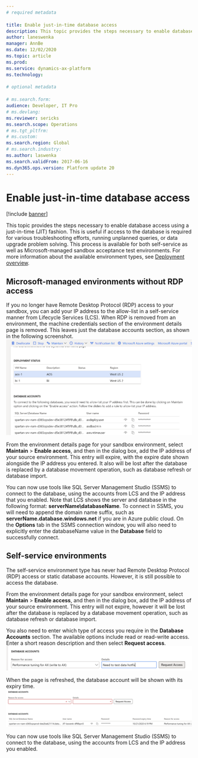 ```yaml
---
# required metadata

title: Enable just-in-time database access
description: This topic provides the steps necessary to enable database access in a just-in-time (JIT) fashion.
author: laneswenka
manager: AnnBe
ms.date: 12/02/2020
ms.topic: article
ms.prod: 
ms.service: dynamics-ax-platform
ms.technology: 

# optional metadata

# ms.search.form: 
audience: Developer, IT Pro
# ms.devlang: 
ms.reviewer: sericks
ms.search.scope: Operations
# ms.tgt_pltfrm: 
# ms.custom: 
ms.search.region: Global
# ms.search.industry: 
ms.author: laswenka
ms.search.validFrom: 2017-06-16
ms.dyn365.ops.version: Platform update 20
---
```


# Enable just-in-time database access

[!include [banner](../includes/banner.md)]

This topic provides the steps necessary to enable database access using a just-in-time (JIT) fashion. This is useful if access to the database is required for various troubleshooting efforts, running unplanned queries, or data upgrade problem solving. This process is available for both self-service as well as Microsoft-managed sandbox acceptance test environments. For more information about the available environment types, see [Deployment overview](../deployment/cloud-deployment-overview.md).

## Microsoft-managed environments without RDP access

If you no longer have Remote Desktop Protocol (RDP) access to your sandbox, you can add your IP address to the allow-list in a self-service manner from Lifecycle Services (LCS). When RDP is removed from an environment, the machine credentials section of the environment details page is removed.  This leaves just the database accounts section, as shown in the following screenshot. 
![Database accounts section](media/sql-jit1.png)

From the environment details page for your sandbox environment, select **Maintain** > **Enable access**, and then in the dialog box, add the IP address of your source environment. This entry will expire, with the expire date shown alongside the IP address you entered. It also will be lost after the database is replaced by a database movement operation, such as database refresh or database import.

You can now use tools like SQL Server Management Studio (SSMS) to connect to the database, using the accounts from LCS and the IP address that you enabled. Note that LCS shows the server and database in the following format: **serverName\databaseName**.  To connect in SSMS, you will need to append the domain name suffix, such as **serverName.database.windows.net** if you are in Azure public cloud. On the **Options** tab in the SSMS connection window, you will also need to explicitly enter the databaseName value in the **Database** field to successfully connect.

## Self-service environments

The self-service environment type has never had Remote Desktop Protocol (RDP) access or static database accounts. However, it is still possible to access the database.

From the environment details page for your sandbox environment, select **Maintain** > **Enable access**, and then in the dialog box, add the IP address of your source environment. This entry will not expire, however it will be lost after the database is replaced by a database movement operation, such as database refresh or database import.

You also need to enter which type of access you require in the **Database Accounts** section. The available options include read or read-write access. Enter a short reason description and then select **Request access**.
![Request access option](media/sql-jit2.png)

When the page is refreshed, the database account will be shown with its expiry time.
![Database account shown with the expiry time](media/sql-jit3.png)

You can now use tools like SQL Server Management Studio (SSMS) to connect to the database, using the accounts from LCS and the IP address you enabled.
